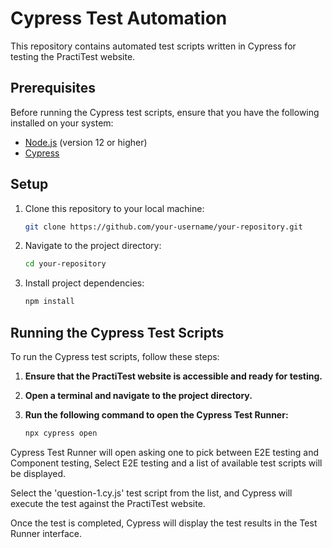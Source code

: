 # Cypress Test Automation

This repository contains automated test scripts written in Cypress for testing the PractiTest website.

## Prerequisites

Before running the Cypress test scripts, ensure that you have the following installed on your system:

- [Node.js](https://nodejs.org/) (version 12 or higher)
- [Cypress](https://www.cypress.io/)

## Setup

1. Clone this repository to your local machine:

   ```bash
   git clone https://github.com/your-username/your-repository.git


2. Navigate to the project directory:

    ```bash
    cd your-repository

3. Install project dependencies:

    ```bash
    npm install

## Running the Cypress Test Scripts

To run the Cypress test scripts, follow these steps:

1. **Ensure that the PractiTest website is accessible and ready for testing.**

2. **Open a terminal and navigate to the project directory.**

3. **Run the following command to open the Cypress Test Runner:**

   ```bash
   npx cypress open

Cypress Test Runner will open asking one to pick between E2E testing and Component testing, Select E2E testing and a list of available test scripts will be displayed.

Select the 'question-1.cy.js' test script from the list, and Cypress will execute the test against the PractiTest website.

Once the test is completed, Cypress will display the test results in the Test Runner interface.

